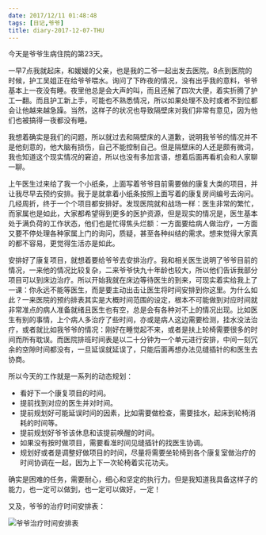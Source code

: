 ```yaml
---
date: 2017/12/11 01:48:48
tags: [日记,爷爷]
title: diary-2017-12-07-THU
---
```


今天是爷爷生病住院的第23天。

一早7点我就起床，和媛媛的父亲，也是我的二爷一起出发去医院。8点到医院的时候，护工吴姐正在给爷爷喂水。询问了下昨夜的情况，没有出乎我的意料，爷爷基本上一夜没有睡。夜里他总是会大声的叫，而且还解了四次大便，着实折腾了护工一翻。而且护工新上手，可能也不熟悉情况，所以如果处理不及时或者不到位都会让他越来越急躁。当然，这样子的状况也导致隔壁床对我们非常有意见，因为他们也被搞得一夜都没有睡。

我想着确实是我们的问题，所以就过去和隔壁床的人道歉，说明我爷爷的情况并不是他刻意的，他大脑有损伤，自己不能控制自己。但是隔壁床的人还是颇有微词，我也知道这个现实情况的窘迫，所以也没有多加言语，想着后面再看机会和人家聊一聊。

上午医生过来给了我一个小纸条，上面写着爷爷目前需要做的康复大类的项目，并让我尽早去预约安排。我于是就拿着小纸条按照上面写着的康复房间编号去询问。几经周折，终于一个个项目都安排好。发现医院就和战场一样：医生非常的繁忙，而家属也是如此，大家都希望得到更多的医护资源，但是现实的情况是，医生基本处于满负荷的工作状态，他们也是忙得焦头烂额：一方面要给病人做治疗，一方面又要不停处理各种家属上门的询问，质疑，甚至各种纠结的需求。想来觉得大家真的都不容易，更觉得生活亦是如此。

安排好了康复项目，就想着要给爷爷去安排治疗。我和相关医生说明了爷爷目前的情况，一来他的情况比较复杂，二来爷爷快九十年龄也较大，所以他们告诉我部分项目可以到床边治疗。所以开始我就在床边等待医生的到来，可现实着实给我上了一课：你永远不能等医生，而是要主动出击让医生将时间安排到你这里。为什么如此？一来医院的预约排表其实是大概时间范围的设定，根本不可能做到对应时间就非常准点的病人准备就绪且医生也有空，总是会有各种对不上的情况出现。比如医生有别的事情，上个病人多治疗了些时间，亦或是病人这边需要检测，挂水没法治疗，或者就比如我爷爷的情况：刚好在睡觉起不来，或者是扶上轮椅需要很多的时间而所有耽误。而医院排班时间表是以二十分钟为一个单元进行安排，中间一刻冗余的空隙时间都没有，一旦延误就延误了，只能后面再想办法见缝插针的和医生去协商。

所以今天的工作就是一系列的动态规划：

- 看好下一个康复项目的时间。
- 提前找到对应的医生并对时间。
- 提前规划好可能延误时间的因素，比如需要做检查，需要挂水，起床到轮椅消耗的时间等。
- 提前规划好爷爷该休息和该提前唤醒的时间。
- 如果没有按时做项目，需要看准时间见缝插针的找医生协调。
- 规划好或者是调整好做项目的时间，尽量将需要坐轮椅到各个康复室做治疗的时间协调在一起，因为上下一次轮椅着实花功夫。

确实是困难的任务，需要耐心，细心和坚定的执行力。但是我知道我具备这样子的能力，也一定可以做到，也一定可以做好，一定！

又及，爷爷的治疗时间安排表：

![爷爷治疗时间安排表][1]


  [1]: http://static.zybuluo.com/whiledoing/tu7duvf79h1cd8a3l8j0qaoy/image_1c10oq48k1hl3leprv410sm1b9s9.png
